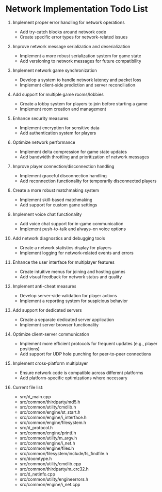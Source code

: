 # Network Implementation Todo List

1. Implement proper error handling for network operations
   - Add try-catch blocks around network code
   - Create specific error types for network-related issues

2. Improve network message serialization and deserialization
   - Implement a more robust serialization system for game state
   - Add versioning to network messages for future compatibility

3. Implement network game synchronization
   - Develop a system to handle network latency and packet loss
   - Implement client-side prediction and server reconciliation

4. Add support for multiple game rooms/lobbies
   - Create a lobby system for players to join before starting a game
   - Implement room creation and management

5. Enhance security measures
   - Implement encryption for sensitive data
   - Add authentication system for players

6. Optimize network performance
   - Implement delta compression for game state updates
   - Add bandwidth throttling and prioritization of network messages

7. Improve player connection/disconnection handling
   - Implement graceful disconnection handling
   - Add reconnection functionality for temporarily disconnected players

8. Create a more robust matchmaking system
   - Implement skill-based matchmaking
   - Add support for custom game settings

9. Implement voice chat functionality
   - Add voice chat support for in-game communication
   - Implement push-to-talk and always-on voice options

10. Add network diagnostics and debugging tools
    - Create a network statistics display for players
    - Implement logging for network-related events and errors

11. Enhance the user interface for multiplayer features
    - Create intuitive menus for joining and hosting games
    - Add visual feedback for network status and quality

12. Implement anti-cheat measures
    - Develop server-side validation for player actions
    - Implement a reporting system for suspicious behavior

13. Add support for dedicated servers
    - Create a separate dedicated server application
    - Implement server browser functionality

14. Optimize client-server communication
    - Implement more efficient protocols for frequent updates (e.g., player positions)
    - Add support for UDP hole punching for peer-to-peer connections

15. Implement cross-platform multiplayer
    - Ensure network code is compatible across different platforms
    - Add platform-specific optimizations where necessary

16. Current file list:
    - src/d_main.cpp
    - src/common/thirdparty/md5.h
    - src/common/utility/cmdlib.h
    - src/common/engine/st_start.h
    - src/common/engine/i_interface.h
    - src/common/engine/filesystem.h
    - src/d_protocol.h
    - src/common/engine/printf.h
    - src/common/utility/m_argv.h
    - src/common/engine/i_net.h
    - src/common/engine/files.h
    - src/common/filesystem/include/fs_findfile.h
    - src/doomtype.h
    - src/common/utility/cmdlib.cpp
    - src/common/thirdparty/m_crc32.h
    - src/d_netinfo.cpp
    - src/common/utility/engineerrors.h
    - src/common/engine/i_net.cpp
